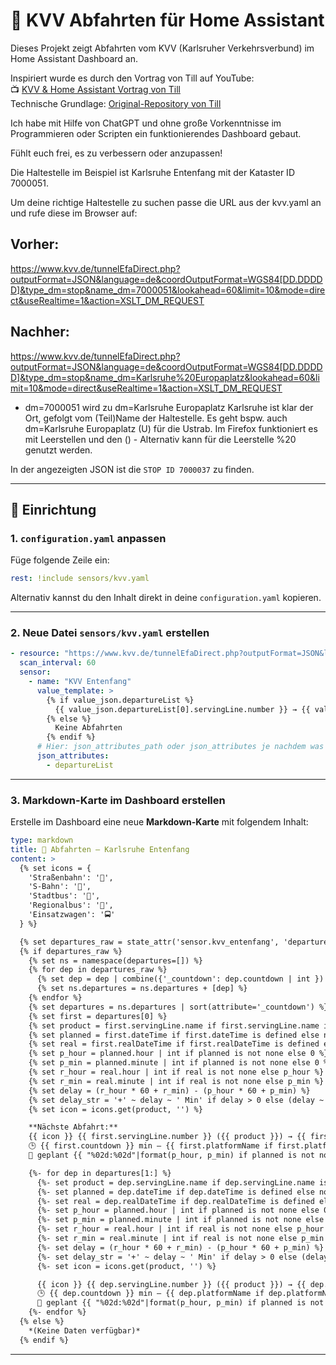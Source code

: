 # 🚌 KVV Abfahrten für Home Assistant

Dieses Projekt zeigt Abfahrten vom KVV (Karlsruher Verkehrsverbund) im Home Assistant Dashboard an.

Inspiriert wurde es durch den Vortrag von Till auf YouTube:  
📺 [KVV & Home Assistant Vortrag von Till](https://www.youtube.com/watch?v=_qhGuTVMc5A)  
Technische Grundlage: [Original-Repository von Till](https://github.com/harbaum/kvv)

Ich habe mit Hilfe von ChatGPT und ohne große Vorkenntnisse im Programmieren oder Scripten ein funktionierendes Dashboard gebaut.  

Fühlt euch frei, es zu verbessern oder anzupassen!

Die Haltestelle im Beispiel ist Karlsruhe Entenfang mit der Kataster ID 7000051.

Um deine richtige Haltestelle zu suchen passe die URL aus der kvv.yaml an und rufe diese im Browser auf:

## Vorher:

https://www.kvv.de/tunnelEfaDirect.php?outputFormat=JSON&language=de&coordOutputFormat=WGS84[DD.DDDDD]&type_dm=stop&name_dm=7000051&lookahead=60&limit=10&mode=direct&useRealtime=1&action=XSLT_DM_REQUEST

## Nachher:
https://www.kvv.de/tunnelEfaDirect.php?outputFormat=JSON&language=de&coordOutputFormat=WGS84[DD.DDDDD]&type_dm=stop&name_dm=Karlsruhe%20Europaplatz&lookahead=60&limit=10&mode=direct&useRealtime=1&action=XSLT_DM_REQUEST

* dm=7000051 wird zu dm=Karlsruhe Europaplatz
Karlsruhe ist klar der Ort, gefolgt vom (Teil)Name der Haltestelle. Es geht bspw. auch dm=Karlsruhe Europaplatz (U) für die Ustrab. Im Firefox funktioniert es mit Leerstellen und den () - Alternativ kann für die Leerstelle %20 genutzt werden.

In der angezeigten JSON ist die ```STOP ID 7000037``` zu finden.

---

## 🚀 Einrichtung

### 1. `configuration.yaml` anpassen

Füge folgende Zeile ein:

```yaml
rest: !include sensors/kvv.yaml
```

Alternativ kannst du den Inhalt direkt in deine `configuration.yaml` kopieren.

---

### 2. Neue Datei `sensors/kvv.yaml` erstellen

```yaml
- resource: "https://www.kvv.de/tunnelEfaDirect.php?outputFormat=JSON&language=de&coordOutputFormat=WGS84[DD.DDDDD]&type_dm=stop&name_dm=7000051&lookahead=60&limit=10&mode=direct&useRealtime=1&action=XSLT_DM_REQUEST"
  scan_interval: 60
  sensor:
    - name: "KVV Entenfang"
      value_template: >
        {% if value_json.departureList %}
          {{ value_json.departureList[0].servingLine.number }} → {{ value_json.departureList[0].servingLine.direction }} in {{ value_json.departureList[0].countdown }} min
        {% else %}
          Keine Abfahrten
        {% endif %}
      # Hier: json_attributes_path oder json_attributes je nachdem was deine HA-Version erwartet
      json_attributes:
        - departureList
```

---

### 3. Markdown-Karte im Dashboard erstellen

Erstelle im Dashboard eine neue **Markdown-Karte** mit folgendem Inhalt:

```yaml
type: markdown
title: 🚉 Abfahrten – Karlsruhe Entenfang
content: >
  {% set icons = {
    'Straßenbahn': '🚋',
    'S-Bahn': '🚆',
    'Stadtbus': '🚌',
    'Regionalbus': '🚌',
    'Einsatzwagen': '🚍'
  } %}

  {% set departures_raw = state_attr('sensor.kvv_entenfang', 'departureList') %}
  {% if departures_raw %}
    {% set ns = namespace(departures=[]) %}
    {% for dep in departures_raw %}
      {% set dep = dep | combine({'_countdown': dep.countdown | int }) %}
      {% set ns.departures = ns.departures + [dep] %}
    {% endfor %}
    {% set departures = ns.departures | sort(attribute='_countdown') %}
    {% set first = departures[0] %}
    {% set product = first.servingLine.name if first.servingLine.name is defined else '–' %}
    {% set planned = first.dateTime if first.dateTime is defined else none %}
    {% set real = first.realDateTime if first.realDateTime is defined else planned %}
    {% set p_hour = planned.hour | int if planned is not none else 0 %}
    {% set p_min = planned.minute | int if planned is not none else 0 %}
    {% set r_hour = real.hour | int if real is not none else p_hour %}
    {% set r_min = real.minute | int if real is not none else p_min %}
    {% set delay = (r_hour * 60 + r_min) - (p_hour * 60 + p_min) %}
    {% set delay_str = '+' ~ delay ~ ' Min' if delay > 0 else (delay ~ ' Min' if delay < 0 else '±0 Min') %}
    {% set icon = icons.get(product, '') %}

    **Nächste Abfahrt:**  
    {{ icon }} {{ first.servingLine.number }} ({{ product }}) → {{ first.servingLine.direction }}  
    🕒 {{ first.countdown }} min — {{ first.platformName if first.platformName is defined else '–' }}  
    📅 geplant {{ "%02d:%02d"|format(p_hour, p_min) if planned is not none else '–' }} — {{ delay_str }}

    {%- for dep in departures[1:] %}
      {%- set product = dep.servingLine.name if dep.servingLine.name is defined else '–' %}
      {%- set planned = dep.dateTime if dep.dateTime is defined else none %}
      {%- set real = dep.realDateTime if dep.realDateTime is defined else planned %}
      {%- set p_hour = planned.hour | int if planned is not none else 0 %}
      {%- set p_min = planned.minute | int if planned is not none else 0 %}
      {%- set r_hour = real.hour | int if real is not none else p_hour %}
      {%- set r_min = real.minute | int if real is not none else p_min %}
      {%- set delay = (r_hour * 60 + r_min) - (p_hour * 60 + p_min) %}
      {%- set delay_str = '+' ~ delay ~ ' Min' if delay > 0 else (delay ~ ' Min' if delay < 0 else '±0 Min') %}
      {%- set icon = icons.get(product, '') %}

      {{ icon }} {{ dep.servingLine.number }} ({{ product }}) → {{ dep.servingLine.direction }}  
      🕒 {{ dep.countdown }} min — {{ dep.platformName if dep.platformName is defined else '–' }}  
      📅 geplant {{ "%02d:%02d"|format(p_hour, p_min) if planned is not none else '–' }} — {{ delay_str }}
    {%- endfor %}
  {% else %}
    *(Keine Daten verfügbar)*
  {% endif %}
```

---
